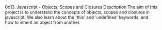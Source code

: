 0x13. Javascript - Objects, Scopes and Closures
Description
The aim of this project is to understand the concepts of objects, scopes and closures in javascript. We also learn about the 'this' and 'undefined' keywords, and how to inherit an object from another.

